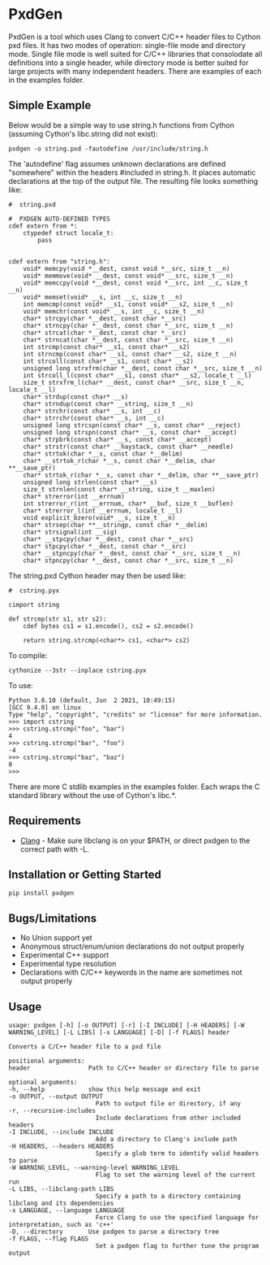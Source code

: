 # PxdGen

PxdGen is a tool which uses Clang to convert C/C++ header files to Cython pxd files. It has two modes of operation: single-file mode and directory mode. Single file mode is well suited for C/C++ libraries that consolodate all definitions into a single header, while directory mode is better suited for large projects with many independent headers. There are examples of each in the examples folder.

## Simple Example

Below would be a simple way to use string.h functions from Cython (assuming Cython's libc.string did not exist):

    pxdgen -o string.pxd -fautodefine /usr/include/string.h
    
The 'autodefine' flag assumes unknown declarations are defined "somewhere" within the headers #included in string.h. It places automatic declarations at the top of the output file. The resulting file looks something like:

    #  string.pxd
    
    #  PXDGEN AUTO-DEFINED TYPES
    cdef extern from *:
        ctypedef struct locale_t:
            pass


    cdef extern from "string.h":
        void* memcpy(void *__dest, const void *__src, size_t __n)
        void* memmove(void* __dest, const void* __src, size_t __n)
        void* memccpy(void *__dest, const void *__src, int __c, size_t __n)
        void* memset(void* __s, int __c, size_t __n)
        int memcmp(const void* __s1, const void* __s2, size_t __n)
        void* memchr(const void* __s, int __c, size_t __n)
        char* strcpy(char *__dest, const char *__src)
        char* strncpy(char *__dest, const char *__src, size_t __n)
        char* strcat(char *__dest, const char *__src)
        char* strncat(char *__dest, const char *__src, size_t __n)
        int strcmp(const char* __s1, const char* __s2)
        int strncmp(const char* __s1, const char* __s2, size_t __n)
        int strcoll(const char* __s1, const char* __s2)
        unsigned long strxfrm(char *__dest, const char *__src, size_t __n)
        int strcoll_l(const char* __s1, const char* __s2, locale_t __l)
        size_t strxfrm_l(char* __dest, const char* __src, size_t __n, locale_t __l)
        char* strdup(const char* __s)
        char* strndup(const char* __string, size_t __n)
        char* strchr(const char* __s, int __c)
        char* strrchr(const char* __s, int __c)
        unsigned long strcspn(const char* __s, const char* __reject)
        unsigned long strspn(const char* __s, const char* __accept)
        char* strpbrk(const char* __s, const char* __accept)
        char* strstr(const char* __haystack, const char* __needle)
        char* strtok(char *__s, const char *__delim)
        char* __strtok_r(char *__s, const char *__delim, char **__save_ptr)
        char* strtok_r(char *__s, const char *__delim, char **__save_ptr)
        unsigned long strlen(const char* __s)
        size_t strnlen(const char* __string, size_t __maxlen)
        char* strerror(int __errnum)
        int strerror_r(int __errnum, char* __buf, size_t __buflen)
        char* strerror_l(int __errnum, locale_t __l)
        void explicit_bzero(void* __s, size_t __n)
        char* strsep(char **__stringp, const char *__delim)
        char* strsignal(int __sig)
        char* __stpcpy(char *__dest, const char *__src)
        char* stpcpy(char *__dest, const char *__src)
        char* __stpncpy(char *__dest, const char *__src, size_t __n)
        char* stpncpy(char *__dest, const char *__src, size_t __n)

The string.pxd Cython header may then be used like:

    #  cstring.pyx

    cimport string

    def strcmp(str s1, str s2):
        cdef bytes cs1 = s1.encode(), cs2 = s2.encode()
        
        return string.strcmp(<char*> cs1, <char*> cs2)

To compile:

    cythonize --3str --inplace cstring.pyx

To use:

    Python 3.8.10 (default, Jun  2 2021, 10:49:15)
    [GCC 9.4.0] on linux
    Type "help", "copyright", "credits" or "license" for more information.
    >>> import cstring
    >>> cstring.strcmp("foo", "bar")
    4
    >>> cstring.strcmp("bar", "foo")
    -4
    >>> cstring.strcmp("baz", "baz")
    0
    >>>
    
There are more C stdlib examples in the examples folder. Each wraps the C standard library without the use of Cython's libc.*.

## Requirements

+ [Clang](https://releases.llvm.org/download.html) - Make sure libclang is on your $PATH, or direct pxdgen to the correct path with -L.

## Installation or Getting Started

    pip install pxdgen

## Bugs/Limitations

 + No Union support yet
 + Anonymous struct/enum/union declarations do not output properly
 + Experimental C++ support
 + Experimental type resolution
 + Declarations with C/C++ keywords in the name are sometimes not output properly

## Usage

    usage: pxdgen [-h] [-o OUTPUT] [-r] [-I INCLUDE] [-H HEADERS] [-W WARNING_LEVEL] [-L LIBS] [-x LANGUAGE] [-D] [-f FLAGS] header

    Converts a C/C++ header file to a pxd file

    positional arguments:
    header                Path to C/C++ header or directory file to parse

    optional arguments:
    -h, --help            show this help message and exit
    -o OUTPUT, --output OUTPUT
                            Path to output file or directory, if any
    -r, --recursive-includes
                            Include declarations from other included headers
    -I INCLUDE, --include INCLUDE
                            Add a directory to Clang's include path
    -H HEADERS, --headers HEADERS
                            Specify a glob term to identify valid headers to parse
    -W WARNING_LEVEL, --warning-level WARNING_LEVEL
                            Flag to set the warning level of the current run
    -L LIBS, --libclang-path LIBS
                            Specify a path to a directory containing libclang and its dependencies
    -x LANGUAGE, --language LANGUAGE
                            Force Clang to use the specified language for interpretation, such as 'c++'
    -D, --directory       Use pxdgen to parse a directory tree
    -f FLAGS, --flag FLAGS
                            Set a pxdgen flag to further tune the program output

